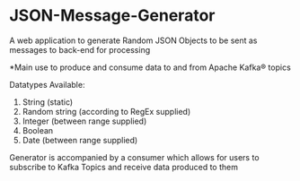 # JSON-Message-Generator
A web application to generate Random JSON Objects to be sent as messages to back-end for processing

*Main use to produce and consume data to and from Apache Kafka® topics

Datatypes Available:
1. String (static)
2. Random string (according to RegEx supplied)
3. Integer (between range supplied)
4. Boolean
5. Date (between range supplied)

Generator is accompanied by a consumer which allows for users to subscribe to Kafka Topics and receive data produced to them
